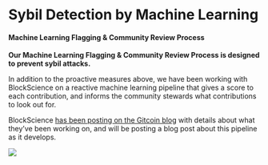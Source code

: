 # Sybil Detection by Machine Learning

#### Machine Learning Flagging & Community Review Process

**Our Machine Learning Flagging & Community Review Process is designed to prevent sybil attacks.**

In addition to the proactive measures above, we have been working with BlockScience on a reactive machine learning pipeline that gives a score to each contribution, and informs the community stewards what contributions to look out for.

BlockScience [has been posting on the Gitcoin blog](https://gitcoin.co/blog) with details about what they’ve been working on, and will be posting a blog post about this pipeline as it develops.

![](https://lh6.googleusercontent.com/\_r_g5FwYX7lAXWhNV-9J4ipalDvjmIrIzpfZeuAApUhlLoI5QJwHGKzhmYUEYvAyiEGk_uSkeOfeDhWaxVz9CEg5Rox23UIiWo6lszwRYciXOd6g1cuutwuoN3oQLUuVgEVk5LU)
